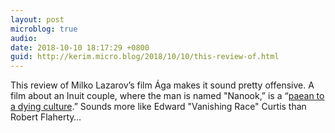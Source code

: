 ```yaml
---
layout: post
microblog: true
audio: 
date: 2018-10-10 18:17:29 +0800
guid: http://kerim.micro.blog/2018/10/10/this-review-of.html
---
```

This review of Milko Lazarov’s film Ága makes it sound pretty offensive. A film about an Inuit couple, where the man is named "Nanook,” is a “[paean to a dying culture](https://variety.com/2018/film/reviews/aga-review-berlinale-2018-1202709567/).” Sounds more like Edward "Vanishing Race" Curtis than Robert Flaherty…
